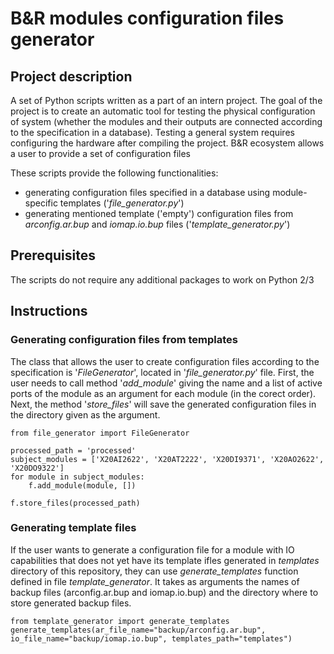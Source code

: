 # B&R modules configuration files generator

## Project description
A set of Python scripts written as a part of an intern project.
The goal of the project is to create an automatic tool for testing the physical configuration of system (whether the modules and their outputs are connected according to the specification in a database).
Testing a general system requires configuring the hardware after compiling the project.
B&R ecosystem allows a user to provide a set of configuration files

These scripts provide the following functionalities:
* generating configuration files specified in a database using module-specific templates ('*file_generator.py*')
* generating mentioned template ('empty') configuration files from *arconfig.ar.bup* and *iomap.io.bup* files ('*template_generator.py*')

## Prerequisites
The scripts do not require any additional packages to work on Python 2/3

## Instructions

### Generating configuration files from templates
The class that allows the user to create configuration files according to the specification is '*FileGenerator*', located in '*file_generator.py*' file. First, the user needs to call method '*add_module*' giving the name and a list of active ports of the module as an argument for each module (in the corect order). Next, the method '*store_files*' will save the generated configuration files in the directory given as the argument.
```
from file_generator import FileGenerator

processed_path = 'processed'
subject_modules = ['X20AI2622', 'X20AT2222', 'X20DI9371', 'X20AO2622', 'X20DO9322']
for module in subject_modules:
    f.add_module(module, [])

f.store_files(processed_path)
```
### Generating template files
If the user wants to generate a configuration file for a module with IO capabilities that does not yet have its template ifles generated in *templates* directory of this repository, they can use *generate_templates* function defined in file *template_generator*. It takes as arguments the names of backup files (arconfig.ar.bup and iomap.io.bup) and the directory where to store generated backup files.

```
from template_generator import generate_templates
generate_templates(ar_file_name="backup/arconfig.ar.bup", io_file_name="backup/iomap.io.bup", templates_path="templates")
```


